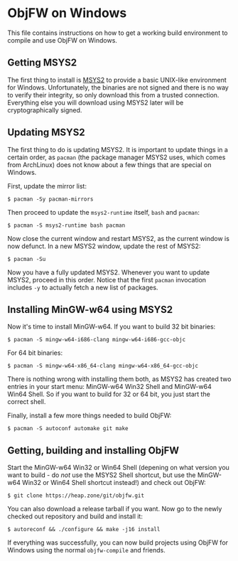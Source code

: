 ObjFW on Windows
================

  This file contains instructions on how to get a working build environment to
  compile and use ObjFW on Windows.


Getting MSYS2
-------------

  The first thing to install is [MSYS2](https://msys2.github.io) to provide a
  basic UNIX-like environment for Windows. Unfortunately, the binaries are not
  signed and there is no way to verify their integrity, so only download this
  from a trusted connection. Everything else you will download using MSYS2
  later will be cryptographically signed.


Updating MSYS2
--------------

  The first thing to do is updating MSYS2. It is important to update things in
  a certain order, as `pacman` (the package manager MSYS2 uses, which comes
  from ArchLinux) does not know about a few things that are special on Windows.

  First, update the mirror list:

    $ pacman -Sy pacman-mirrors

  Then proceed to update the `msys2-runtime` itself, `bash` and `pacman`:

    $ pacman -S msys2-runtime bash pacman

  Now close the current window and restart MSYS2, as the current window is now
  defunct. In a new MSYS2 window, update the rest of MSYS2:

    $ pacman -Su

  Now you have a fully updated MSYS2. Whenever you want to update MSYS2,
  proceed in this order. Notice that the first `pacman` invocation includes
  `-y` to actually fetch a new list of packages.


Installing MinGW-w64 using MSYS2
--------------------------------

  Now it's time to install MinGW-w64. If you want to build 32 bit binaries:

    $ pacman -S mingw-w64-i686-clang mingw-w64-i686-gcc-objc

  For 64 bit binaries:

    $ pacman -S mingw-w64-x86_64-clang mingw-w64-x86_64-gcc-objc

  There is nothing wrong with installing them both, as MSYS2 has created two
  entries in your start menu: MinGW-w64 Win32 Shell and MinGW-w64 Win64 Shell.
  So if you want to build for 32 or 64 bit, you just start the correct shell.

  Finally, install a few more things needed to build ObjFW:

    $ pacman -S autoconf automake git make


Getting, building and installing ObjFW
--------------------------------------

  Start the MinGW-w64 Win32 or Win64 Shell (depening on what version you want
  to build - do *not* use the MSYS2 Shell shortcut, but use the MinGW-w64 Win32
  or Win64 Shell shortcut instead!) and check out ObjFW:

    $ git clone https://heap.zone/git/objfw.git

  You can also download a release tarball if you want. Now go to the newly
  checked out repository and build and install it:

    $ autoreconf && ./configure && make -j16 install

  If everything was successfully, you can now build projects using ObjFW for
  Windows using the normal `objfw-compile` and friends.
